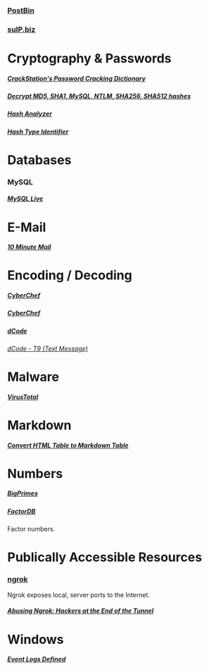 ### [PostBin](https://postb.in/)

### [suIP.biz](https://suip.biz/)

# Cryptography & Passwords
##### [CrackStation's Password Cracking Dictionary](https://crackstation.net/crackstation-wordlist-password-cracking-dictionary.htm)

##### [Decrypt MD5, SHA1, MySQL, NTLM, SHA256, SHA512 hashes](https://hashes.com/en/decrypt/hash)

##### [Hash Analyzer](https://www.tunnelsup.com/hash-analyzer/)

##### [Hash Type Identifier](https://hashes.com/en/tools/hash_identifier)

# Databases
### MySQL
##### [MySQL Live](https://www.mysqltutorial.org/tryit/)

# E-Mail
##### [10 Minute Mail](https://10minutemail.com/)

# Encoding / Decoding
##### [CyberChef](https://cyberchef.org/)
##### [CyberChef](https://gchq.github.io/CyberChef/)

##### [dCode](https://www.dcode.fr/en)
###### [dCode - T9 (Text Message)](https://www.dcode.fr/t9-cipher)

# Malware
##### [VirusTotal](https://www.virustotal.com/gui/home/upload)

# Markdown
##### [Convert HTML Table to Markdown Table](https://tableconvert.com/html-to-markdown)

# Numbers
##### [BigPrimes](https://www.bigprimes.net/)
##### [FactorDB](http://factordb.com/index.php)
Factor numbers.

# Publically Accessible Resources
### [ngrok](https://ngrok.com)
Ngrok exposes local, server ports to the Internet.
##### [Abusing Ngrok: Hackers at the End of the Tunnel](https://www.huntress.com/blog/abusing-ngrok-hackers-at-the-end-of-the-tunnel)

# Windows
##### [Event Logs Defined](https://www.myeventlog.com/)